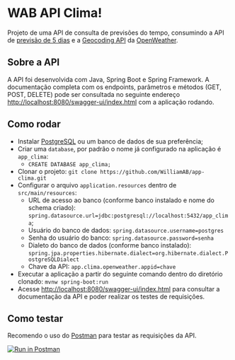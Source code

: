 
# WAB API Clima!
Projeto de uma API de consulta de previsões do tempo, consumindo a API de [previsão de 5 dias](https://openweathermap.org/forecast5) e a [Geocoding API](https://openweathermap.org/forecast5#geocoding) da [OpenWeather](https://openweathermap.org/).

## Sobre a API

A API foi desenvolvida com Java, Spring Boot e Spring Framework.
A documentação completa com os endpoints, parâmetros e métodos (GET, POST, DELETE) pode ser consultada no seguinte endereço [http://localhost:8080/swagger-ui/index.html](http://localhost:8080/swagger-ui/index.html) com a aplicação rodando.

## Como rodar
- Instalar [PostgreSQL](https://www.postgresql.org/download/) ou um banco de dados de sua preferência;
- Criar uma `database`, por padrão o nome já configurado na aplicação é `app_clima`:
    - `CREATE DATABASE app_clima;`
- Clonar o projeto:
  `git clone https://github.com/WilliamAB/app-clima.git`
- Configurar o arquivo `application.resources` dentro de `src/main/resources`:
    - URL de acesso ao banco (conforme banco instalado e nome do schema criado): `spring.datasource.url=jdbc:postgresql://localhost:5432/app_clima`;
    - Usuário do banco de dados: `spring.datasource.username=postgres`
    - Senha do usuário do banco: `spring.datasource.password=senha`
    - Dialeto do banco de dados (conforme banco instalado): `spring.jpa.properties.hibernate.dialect=org.hibernate.dialect.PostgreSQLDialect`
    - Chave da API: `app.clima.openweather.appid=chave`
- Executar a aplicação a partir do seguinte comando dentro do diretório clonado:
  `mvnw spring-boot:run`
- Acesse [http://localhost:8080/swagger-ui/index.html](http://localhost:8080/swagger-ui/index.html) para consultar a documentação da API e poder realizar os testes de requisições.

## Como testar
Recomendo o uso do [Postman](https://www.postman.com/downloads/) para testar as requisições da API.

[![Run in Postman](https://run.pstmn.io/button.svg)](https://app.getpostman.com/run-collection/5509632-03fbf9d7-000b-487c-bfb8-7a398daafedf?action=collection%2Ffork&collection-url=entityId%3D5509632-03fbf9d7-000b-487c-bfb8-7a398daafedf%26entityType%3Dcollection%26workspaceId%3D1ea55c7b-1bab-483b-8c3e-5b8f8d5aad28)